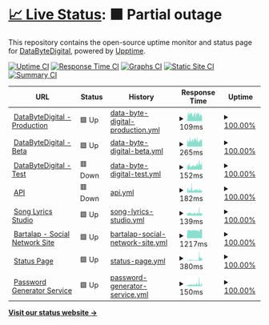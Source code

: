 # [📈 Live Status](https://status1.databytedigital.com): <!--live status--> **🟧 Partial outage**

This repository contains the open-source uptime monitor and status page for [DataByteDigital](https://databytedigital.com), powered by [Upptime](https://github.com/upptime/upptime).

[![Uptime CI](https://github.com/DataByteDigital/status.databytedigital.com/workflows/Uptime%20CI/badge.svg)](https://github.com/DataByteDigital/status.databytedigital.com/actions?query=workflow%3A%22Uptime+CI%22)
[![Response Time CI](https://github.com/DataByteDigital/status.databytedigital.com/workflows/Response%20Time%20CI/badge.svg)](https://github.com/DataByteDigital/status.databytedigital.com/actions?query=workflow%3A%22Response+Time+CI%22)
[![Graphs CI](https://github.com/DataByteDigital/status.databytedigital.com/workflows/Graphs%20CI/badge.svg)](https://github.com/DataByteDigital/status.databytedigital.com/actions?query=workflow%3A%22Graphs+CI%22)
[![Static Site CI](https://github.com/DataByteDigital/status.databytedigital.com/workflows/Static%20Site%20CI/badge.svg)](https://github.com/DataByteDigital/status.databytedigital.com/actions?query=workflow%3A%22Static+Site+CI%22)
[![Summary CI](https://github.com/DataByteDigital/status.databytedigital.com/workflows/Summary%20CI/badge.svg)](https://github.com/DataByteDigital/status.databytedigital.com/actions?query=workflow%3A%22Summary+CI%22)

<!--
With [Upptime](https://upptime.js.org), you can get your own unlimited and free uptime monitor and status page, powered entirely by a GitHub repository. We use [Issues](https://github.com/DataByteDigital/status.databytedigital.com/issues) as incident reports, [Actions](https://github.com/DataByteDigital/status.databytedigital.com/actions) as uptime monitors, and [Pages](https://status1.databytedigital.com) for the status page.
-->
<!--start: status pages-->
<!-- This summary is generated by Upptime (https://github.com/upptime/upptime) -->
<!-- Do not edit this manually, your changes will be overwritten -->
<!-- prettier-ignore -->
| URL | Status | History | Response Time | Uptime |
| --- | ------ | ------- | ------------- | ------ |
| <img alt="" src="https://icons.duckduckgo.com/ip3/databytedigital.com.ico" height="13"> [DataByteDigital - Production](https://databytedigital.com) | 🟩 Up | [data-byte-digital-production.yml](https://github.com/DataByteDigital/status.databytedigital.com/commits/HEAD/history/data-byte-digital-production.yml) | <details><summary><img alt="Response time graph" src="./graphs/data-byte-digital-production/response-time-week.png" height="20"> 109ms</summary><br><a href="https://DataByteDigital.github.io/status.databytedigital.com/history/data-byte-digital-production"><img alt="Response time 151" src="https://img.shields.io/endpoint?url=https%3A%2F%2Fraw.githubusercontent.com%2FDataByteDigital%2Fstatus.databytedigital.com%2FHEAD%2Fapi%2Fdata-byte-digital-production%2Fresponse-time.json"></a><br><a href="https://DataByteDigital.github.io/status.databytedigital.com/history/data-byte-digital-production"><img alt="24-hour response time 95" src="https://img.shields.io/endpoint?url=https%3A%2F%2Fraw.githubusercontent.com%2FDataByteDigital%2Fstatus.databytedigital.com%2FHEAD%2Fapi%2Fdata-byte-digital-production%2Fresponse-time-day.json"></a><br><a href="https://DataByteDigital.github.io/status.databytedigital.com/history/data-byte-digital-production"><img alt="7-day response time 109" src="https://img.shields.io/endpoint?url=https%3A%2F%2Fraw.githubusercontent.com%2FDataByteDigital%2Fstatus.databytedigital.com%2FHEAD%2Fapi%2Fdata-byte-digital-production%2Fresponse-time-week.json"></a><br><a href="https://DataByteDigital.github.io/status.databytedigital.com/history/data-byte-digital-production"><img alt="30-day response time 130" src="https://img.shields.io/endpoint?url=https%3A%2F%2Fraw.githubusercontent.com%2FDataByteDigital%2Fstatus.databytedigital.com%2FHEAD%2Fapi%2Fdata-byte-digital-production%2Fresponse-time-month.json"></a><br><a href="https://DataByteDigital.github.io/status.databytedigital.com/history/data-byte-digital-production"><img alt="1-year response time 151" src="https://img.shields.io/endpoint?url=https%3A%2F%2Fraw.githubusercontent.com%2FDataByteDigital%2Fstatus.databytedigital.com%2FHEAD%2Fapi%2Fdata-byte-digital-production%2Fresponse-time-year.json"></a></details> | <details><summary><a href="https://DataByteDigital.github.io/status.databytedigital.com/history/data-byte-digital-production">100.00%</a></summary><a href="https://DataByteDigital.github.io/status.databytedigital.com/history/data-byte-digital-production"><img alt="All-time uptime 100.00%" src="https://img.shields.io/endpoint?url=https%3A%2F%2Fraw.githubusercontent.com%2FDataByteDigital%2Fstatus.databytedigital.com%2FHEAD%2Fapi%2Fdata-byte-digital-production%2Fuptime.json"></a><br><a href="https://DataByteDigital.github.io/status.databytedigital.com/history/data-byte-digital-production"><img alt="24-hour uptime 100.00%" src="https://img.shields.io/endpoint?url=https%3A%2F%2Fraw.githubusercontent.com%2FDataByteDigital%2Fstatus.databytedigital.com%2FHEAD%2Fapi%2Fdata-byte-digital-production%2Fuptime-day.json"></a><br><a href="https://DataByteDigital.github.io/status.databytedigital.com/history/data-byte-digital-production"><img alt="7-day uptime 100.00%" src="https://img.shields.io/endpoint?url=https%3A%2F%2Fraw.githubusercontent.com%2FDataByteDigital%2Fstatus.databytedigital.com%2FHEAD%2Fapi%2Fdata-byte-digital-production%2Fuptime-week.json"></a><br><a href="https://DataByteDigital.github.io/status.databytedigital.com/history/data-byte-digital-production"><img alt="30-day uptime 100.00%" src="https://img.shields.io/endpoint?url=https%3A%2F%2Fraw.githubusercontent.com%2FDataByteDigital%2Fstatus.databytedigital.com%2FHEAD%2Fapi%2Fdata-byte-digital-production%2Fuptime-month.json"></a><br><a href="https://DataByteDigital.github.io/status.databytedigital.com/history/data-byte-digital-production"><img alt="1-year uptime 100.00%" src="https://img.shields.io/endpoint?url=https%3A%2F%2Fraw.githubusercontent.com%2FDataByteDigital%2Fstatus.databytedigital.com%2FHEAD%2Fapi%2Fdata-byte-digital-production%2Fuptime-year.json"></a></details>
| <img alt="" src="https://databytedigital.com/logo.png" height="13"> [DataByteDigital - Beta](https://beta.databytedigital.com) | 🟩 Up | [data-byte-digital-beta.yml](https://github.com/DataByteDigital/status.databytedigital.com/commits/HEAD/history/data-byte-digital-beta.yml) | <details><summary><img alt="Response time graph" src="./graphs/data-byte-digital-beta/response-time-week.png" height="20"> 265ms</summary><br><a href="https://DataByteDigital.github.io/status.databytedigital.com/history/data-byte-digital-beta"><img alt="Response time 258" src="https://img.shields.io/endpoint?url=https%3A%2F%2Fraw.githubusercontent.com%2FDataByteDigital%2Fstatus.databytedigital.com%2FHEAD%2Fapi%2Fdata-byte-digital-beta%2Fresponse-time.json"></a><br><a href="https://DataByteDigital.github.io/status.databytedigital.com/history/data-byte-digital-beta"><img alt="24-hour response time 299" src="https://img.shields.io/endpoint?url=https%3A%2F%2Fraw.githubusercontent.com%2FDataByteDigital%2Fstatus.databytedigital.com%2FHEAD%2Fapi%2Fdata-byte-digital-beta%2Fresponse-time-day.json"></a><br><a href="https://DataByteDigital.github.io/status.databytedigital.com/history/data-byte-digital-beta"><img alt="7-day response time 265" src="https://img.shields.io/endpoint?url=https%3A%2F%2Fraw.githubusercontent.com%2FDataByteDigital%2Fstatus.databytedigital.com%2FHEAD%2Fapi%2Fdata-byte-digital-beta%2Fresponse-time-week.json"></a><br><a href="https://DataByteDigital.github.io/status.databytedigital.com/history/data-byte-digital-beta"><img alt="30-day response time 246" src="https://img.shields.io/endpoint?url=https%3A%2F%2Fraw.githubusercontent.com%2FDataByteDigital%2Fstatus.databytedigital.com%2FHEAD%2Fapi%2Fdata-byte-digital-beta%2Fresponse-time-month.json"></a><br><a href="https://DataByteDigital.github.io/status.databytedigital.com/history/data-byte-digital-beta"><img alt="1-year response time 258" src="https://img.shields.io/endpoint?url=https%3A%2F%2Fraw.githubusercontent.com%2FDataByteDigital%2Fstatus.databytedigital.com%2FHEAD%2Fapi%2Fdata-byte-digital-beta%2Fresponse-time-year.json"></a></details> | <details><summary><a href="https://DataByteDigital.github.io/status.databytedigital.com/history/data-byte-digital-beta">100.00%</a></summary><a href="https://DataByteDigital.github.io/status.databytedigital.com/history/data-byte-digital-beta"><img alt="All-time uptime 100.00%" src="https://img.shields.io/endpoint?url=https%3A%2F%2Fraw.githubusercontent.com%2FDataByteDigital%2Fstatus.databytedigital.com%2FHEAD%2Fapi%2Fdata-byte-digital-beta%2Fuptime.json"></a><br><a href="https://DataByteDigital.github.io/status.databytedigital.com/history/data-byte-digital-beta"><img alt="24-hour uptime 100.00%" src="https://img.shields.io/endpoint?url=https%3A%2F%2Fraw.githubusercontent.com%2FDataByteDigital%2Fstatus.databytedigital.com%2FHEAD%2Fapi%2Fdata-byte-digital-beta%2Fuptime-day.json"></a><br><a href="https://DataByteDigital.github.io/status.databytedigital.com/history/data-byte-digital-beta"><img alt="7-day uptime 100.00%" src="https://img.shields.io/endpoint?url=https%3A%2F%2Fraw.githubusercontent.com%2FDataByteDigital%2Fstatus.databytedigital.com%2FHEAD%2Fapi%2Fdata-byte-digital-beta%2Fuptime-week.json"></a><br><a href="https://DataByteDigital.github.io/status.databytedigital.com/history/data-byte-digital-beta"><img alt="30-day uptime 100.00%" src="https://img.shields.io/endpoint?url=https%3A%2F%2Fraw.githubusercontent.com%2FDataByteDigital%2Fstatus.databytedigital.com%2FHEAD%2Fapi%2Fdata-byte-digital-beta%2Fuptime-month.json"></a><br><a href="https://DataByteDigital.github.io/status.databytedigital.com/history/data-byte-digital-beta"><img alt="1-year uptime 100.00%" src="https://img.shields.io/endpoint?url=https%3A%2F%2Fraw.githubusercontent.com%2FDataByteDigital%2Fstatus.databytedigital.com%2FHEAD%2Fapi%2Fdata-byte-digital-beta%2Fuptime-year.json"></a></details>
| <img alt="" src="https://databytedigital.com/logo.png" height="13"> [DataByteDigital - Test](https://test.databytedigital.com) | 🟥 Down | [data-byte-digital-test.yml](https://github.com/DataByteDigital/status.databytedigital.com/commits/HEAD/history/data-byte-digital-test.yml) | <details><summary><img alt="Response time graph" src="./graphs/data-byte-digital-test/response-time-week.png" height="20"> 152ms</summary><br><a href="https://DataByteDigital.github.io/status.databytedigital.com/history/data-byte-digital-test"><img alt="Response time 144" src="https://img.shields.io/endpoint?url=https%3A%2F%2Fraw.githubusercontent.com%2FDataByteDigital%2Fstatus.databytedigital.com%2FHEAD%2Fapi%2Fdata-byte-digital-test%2Fresponse-time.json"></a><br><a href="https://DataByteDigital.github.io/status.databytedigital.com/history/data-byte-digital-test"><img alt="24-hour response time 191" src="https://img.shields.io/endpoint?url=https%3A%2F%2Fraw.githubusercontent.com%2FDataByteDigital%2Fstatus.databytedigital.com%2FHEAD%2Fapi%2Fdata-byte-digital-test%2Fresponse-time-day.json"></a><br><a href="https://DataByteDigital.github.io/status.databytedigital.com/history/data-byte-digital-test"><img alt="7-day response time 152" src="https://img.shields.io/endpoint?url=https%3A%2F%2Fraw.githubusercontent.com%2FDataByteDigital%2Fstatus.databytedigital.com%2FHEAD%2Fapi%2Fdata-byte-digital-test%2Fresponse-time-week.json"></a><br><a href="https://DataByteDigital.github.io/status.databytedigital.com/history/data-byte-digital-test"><img alt="30-day response time 137" src="https://img.shields.io/endpoint?url=https%3A%2F%2Fraw.githubusercontent.com%2FDataByteDigital%2Fstatus.databytedigital.com%2FHEAD%2Fapi%2Fdata-byte-digital-test%2Fresponse-time-month.json"></a><br><a href="https://DataByteDigital.github.io/status.databytedigital.com/history/data-byte-digital-test"><img alt="1-year response time 144" src="https://img.shields.io/endpoint?url=https%3A%2F%2Fraw.githubusercontent.com%2FDataByteDigital%2Fstatus.databytedigital.com%2FHEAD%2Fapi%2Fdata-byte-digital-test%2Fresponse-time-year.json"></a></details> | <details><summary><a href="https://DataByteDigital.github.io/status.databytedigital.com/history/data-byte-digital-test">100.00%</a></summary><a href="https://DataByteDigital.github.io/status.databytedigital.com/history/data-byte-digital-test"><img alt="All-time uptime 100.00%" src="https://img.shields.io/endpoint?url=https%3A%2F%2Fraw.githubusercontent.com%2FDataByteDigital%2Fstatus.databytedigital.com%2FHEAD%2Fapi%2Fdata-byte-digital-test%2Fuptime.json"></a><br><a href="https://DataByteDigital.github.io/status.databytedigital.com/history/data-byte-digital-test"><img alt="24-hour uptime 99.98%" src="https://img.shields.io/endpoint?url=https%3A%2F%2Fraw.githubusercontent.com%2FDataByteDigital%2Fstatus.databytedigital.com%2FHEAD%2Fapi%2Fdata-byte-digital-test%2Fuptime-day.json"></a><br><a href="https://DataByteDigital.github.io/status.databytedigital.com/history/data-byte-digital-test"><img alt="7-day uptime 100.00%" src="https://img.shields.io/endpoint?url=https%3A%2F%2Fraw.githubusercontent.com%2FDataByteDigital%2Fstatus.databytedigital.com%2FHEAD%2Fapi%2Fdata-byte-digital-test%2Fuptime-week.json"></a><br><a href="https://DataByteDigital.github.io/status.databytedigital.com/history/data-byte-digital-test"><img alt="30-day uptime 100.00%" src="https://img.shields.io/endpoint?url=https%3A%2F%2Fraw.githubusercontent.com%2FDataByteDigital%2Fstatus.databytedigital.com%2FHEAD%2Fapi%2Fdata-byte-digital-test%2Fuptime-month.json"></a><br><a href="https://DataByteDigital.github.io/status.databytedigital.com/history/data-byte-digital-test"><img alt="1-year uptime 100.00%" src="https://img.shields.io/endpoint?url=https%3A%2F%2Fraw.githubusercontent.com%2FDataByteDigital%2Fstatus.databytedigital.com%2FHEAD%2Fapi%2Fdata-byte-digital-test%2Fuptime-year.json"></a></details>
| <img alt="" src="https://api.databytedigital.com/images/api.png" height="13"> [API](https://api.databytedigital.com) | 🟥 Down | [api.yml](https://github.com/DataByteDigital/status.databytedigital.com/commits/HEAD/history/api.yml) | <details><summary><img alt="Response time graph" src="./graphs/api/response-time-week.png" height="20"> 182ms</summary><br><a href="https://DataByteDigital.github.io/status.databytedigital.com/history/api"><img alt="Response time 179" src="https://img.shields.io/endpoint?url=https%3A%2F%2Fraw.githubusercontent.com%2FDataByteDigital%2Fstatus.databytedigital.com%2FHEAD%2Fapi%2Fapi%2Fresponse-time.json"></a><br><a href="https://DataByteDigital.github.io/status.databytedigital.com/history/api"><img alt="24-hour response time 430" src="https://img.shields.io/endpoint?url=https%3A%2F%2Fraw.githubusercontent.com%2FDataByteDigital%2Fstatus.databytedigital.com%2FHEAD%2Fapi%2Fapi%2Fresponse-time-day.json"></a><br><a href="https://DataByteDigital.github.io/status.databytedigital.com/history/api"><img alt="7-day response time 182" src="https://img.shields.io/endpoint?url=https%3A%2F%2Fraw.githubusercontent.com%2FDataByteDigital%2Fstatus.databytedigital.com%2FHEAD%2Fapi%2Fapi%2Fresponse-time-week.json"></a><br><a href="https://DataByteDigital.github.io/status.databytedigital.com/history/api"><img alt="30-day response time 174" src="https://img.shields.io/endpoint?url=https%3A%2F%2Fraw.githubusercontent.com%2FDataByteDigital%2Fstatus.databytedigital.com%2FHEAD%2Fapi%2Fapi%2Fresponse-time-month.json"></a><br><a href="https://DataByteDigital.github.io/status.databytedigital.com/history/api"><img alt="1-year response time 179" src="https://img.shields.io/endpoint?url=https%3A%2F%2Fraw.githubusercontent.com%2FDataByteDigital%2Fstatus.databytedigital.com%2FHEAD%2Fapi%2Fapi%2Fresponse-time-year.json"></a></details> | <details><summary><a href="https://DataByteDigital.github.io/status.databytedigital.com/history/api">100.00%</a></summary><a href="https://DataByteDigital.github.io/status.databytedigital.com/history/api"><img alt="All-time uptime 100.00%" src="https://img.shields.io/endpoint?url=https%3A%2F%2Fraw.githubusercontent.com%2FDataByteDigital%2Fstatus.databytedigital.com%2FHEAD%2Fapi%2Fapi%2Fuptime.json"></a><br><a href="https://DataByteDigital.github.io/status.databytedigital.com/history/api"><img alt="24-hour uptime 99.98%" src="https://img.shields.io/endpoint?url=https%3A%2F%2Fraw.githubusercontent.com%2FDataByteDigital%2Fstatus.databytedigital.com%2FHEAD%2Fapi%2Fapi%2Fuptime-day.json"></a><br><a href="https://DataByteDigital.github.io/status.databytedigital.com/history/api"><img alt="7-day uptime 100.00%" src="https://img.shields.io/endpoint?url=https%3A%2F%2Fraw.githubusercontent.com%2FDataByteDigital%2Fstatus.databytedigital.com%2FHEAD%2Fapi%2Fapi%2Fuptime-week.json"></a><br><a href="https://DataByteDigital.github.io/status.databytedigital.com/history/api"><img alt="30-day uptime 100.00%" src="https://img.shields.io/endpoint?url=https%3A%2F%2Fraw.githubusercontent.com%2FDataByteDigital%2Fstatus.databytedigital.com%2FHEAD%2Fapi%2Fapi%2Fuptime-month.json"></a><br><a href="https://DataByteDigital.github.io/status.databytedigital.com/history/api"><img alt="1-year uptime 100.00%" src="https://img.shields.io/endpoint?url=https%3A%2F%2Fraw.githubusercontent.com%2FDataByteDigital%2Fstatus.databytedigital.com%2FHEAD%2Fapi%2Fapi%2Fuptime-year.json"></a></details>
| <img alt="" src="https://icons.duckduckgo.com/ip3/songlyrics.databytedigital.com.ico" height="13"> [Song Lyrics Studio](https://songlyrics.databytedigital.com) | 🟩 Up | [song-lyrics-studio.yml](https://github.com/DataByteDigital/status.databytedigital.com/commits/HEAD/history/song-lyrics-studio.yml) | <details><summary><img alt="Response time graph" src="./graphs/song-lyrics-studio/response-time-week.png" height="20"> 139ms</summary><br><a href="https://DataByteDigital.github.io/status.databytedigital.com/history/song-lyrics-studio"><img alt="Response time 179" src="https://img.shields.io/endpoint?url=https%3A%2F%2Fraw.githubusercontent.com%2FDataByteDigital%2Fstatus.databytedigital.com%2FHEAD%2Fapi%2Fsong-lyrics-studio%2Fresponse-time.json"></a><br><a href="https://DataByteDigital.github.io/status.databytedigital.com/history/song-lyrics-studio"><img alt="24-hour response time 120" src="https://img.shields.io/endpoint?url=https%3A%2F%2Fraw.githubusercontent.com%2FDataByteDigital%2Fstatus.databytedigital.com%2FHEAD%2Fapi%2Fsong-lyrics-studio%2Fresponse-time-day.json"></a><br><a href="https://DataByteDigital.github.io/status.databytedigital.com/history/song-lyrics-studio"><img alt="7-day response time 139" src="https://img.shields.io/endpoint?url=https%3A%2F%2Fraw.githubusercontent.com%2FDataByteDigital%2Fstatus.databytedigital.com%2FHEAD%2Fapi%2Fsong-lyrics-studio%2Fresponse-time-week.json"></a><br><a href="https://DataByteDigital.github.io/status.databytedigital.com/history/song-lyrics-studio"><img alt="30-day response time 143" src="https://img.shields.io/endpoint?url=https%3A%2F%2Fraw.githubusercontent.com%2FDataByteDigital%2Fstatus.databytedigital.com%2FHEAD%2Fapi%2Fsong-lyrics-studio%2Fresponse-time-month.json"></a><br><a href="https://DataByteDigital.github.io/status.databytedigital.com/history/song-lyrics-studio"><img alt="1-year response time 179" src="https://img.shields.io/endpoint?url=https%3A%2F%2Fraw.githubusercontent.com%2FDataByteDigital%2Fstatus.databytedigital.com%2FHEAD%2Fapi%2Fsong-lyrics-studio%2Fresponse-time-year.json"></a></details> | <details><summary><a href="https://DataByteDigital.github.io/status.databytedigital.com/history/song-lyrics-studio">100.00%</a></summary><a href="https://DataByteDigital.github.io/status.databytedigital.com/history/song-lyrics-studio"><img alt="All-time uptime 100.00%" src="https://img.shields.io/endpoint?url=https%3A%2F%2Fraw.githubusercontent.com%2FDataByteDigital%2Fstatus.databytedigital.com%2FHEAD%2Fapi%2Fsong-lyrics-studio%2Fuptime.json"></a><br><a href="https://DataByteDigital.github.io/status.databytedigital.com/history/song-lyrics-studio"><img alt="24-hour uptime 100.00%" src="https://img.shields.io/endpoint?url=https%3A%2F%2Fraw.githubusercontent.com%2FDataByteDigital%2Fstatus.databytedigital.com%2FHEAD%2Fapi%2Fsong-lyrics-studio%2Fuptime-day.json"></a><br><a href="https://DataByteDigital.github.io/status.databytedigital.com/history/song-lyrics-studio"><img alt="7-day uptime 100.00%" src="https://img.shields.io/endpoint?url=https%3A%2F%2Fraw.githubusercontent.com%2FDataByteDigital%2Fstatus.databytedigital.com%2FHEAD%2Fapi%2Fsong-lyrics-studio%2Fuptime-week.json"></a><br><a href="https://DataByteDigital.github.io/status.databytedigital.com/history/song-lyrics-studio"><img alt="30-day uptime 100.00%" src="https://img.shields.io/endpoint?url=https%3A%2F%2Fraw.githubusercontent.com%2FDataByteDigital%2Fstatus.databytedigital.com%2FHEAD%2Fapi%2Fsong-lyrics-studio%2Fuptime-month.json"></a><br><a href="https://DataByteDigital.github.io/status.databytedigital.com/history/song-lyrics-studio"><img alt="1-year uptime 100.00%" src="https://img.shields.io/endpoint?url=https%3A%2F%2Fraw.githubusercontent.com%2FDataByteDigital%2Fstatus.databytedigital.com%2FHEAD%2Fapi%2Fsong-lyrics-studio%2Fuptime-year.json"></a></details>
| <img alt="" src="https://icons.duckduckgo.com/ip3/bartalap.databytedigital.com.ico" height="13"> [Bartalap - Social Network Site](https://bartalap.databytedigital.com) | 🟩 Up | [bartalap-social-network-site.yml](https://github.com/DataByteDigital/status.databytedigital.com/commits/HEAD/history/bartalap-social-network-site.yml) | <details><summary><img alt="Response time graph" src="./graphs/bartalap-social-network-site/response-time-week.png" height="20"> 1217ms</summary><br><a href="https://DataByteDigital.github.io/status.databytedigital.com/history/bartalap-social-network-site"><img alt="Response time 1186" src="https://img.shields.io/endpoint?url=https%3A%2F%2Fraw.githubusercontent.com%2FDataByteDigital%2Fstatus.databytedigital.com%2FHEAD%2Fapi%2Fbartalap-social-network-site%2Fresponse-time.json"></a><br><a href="https://DataByteDigital.github.io/status.databytedigital.com/history/bartalap-social-network-site"><img alt="24-hour response time 1328" src="https://img.shields.io/endpoint?url=https%3A%2F%2Fraw.githubusercontent.com%2FDataByteDigital%2Fstatus.databytedigital.com%2FHEAD%2Fapi%2Fbartalap-social-network-site%2Fresponse-time-day.json"></a><br><a href="https://DataByteDigital.github.io/status.databytedigital.com/history/bartalap-social-network-site"><img alt="7-day response time 1217" src="https://img.shields.io/endpoint?url=https%3A%2F%2Fraw.githubusercontent.com%2FDataByteDigital%2Fstatus.databytedigital.com%2FHEAD%2Fapi%2Fbartalap-social-network-site%2Fresponse-time-week.json"></a><br><a href="https://DataByteDigital.github.io/status.databytedigital.com/history/bartalap-social-network-site"><img alt="30-day response time 1186" src="https://img.shields.io/endpoint?url=https%3A%2F%2Fraw.githubusercontent.com%2FDataByteDigital%2Fstatus.databytedigital.com%2FHEAD%2Fapi%2Fbartalap-social-network-site%2Fresponse-time-month.json"></a><br><a href="https://DataByteDigital.github.io/status.databytedigital.com/history/bartalap-social-network-site"><img alt="1-year response time 1186" src="https://img.shields.io/endpoint?url=https%3A%2F%2Fraw.githubusercontent.com%2FDataByteDigital%2Fstatus.databytedigital.com%2FHEAD%2Fapi%2Fbartalap-social-network-site%2Fresponse-time-year.json"></a></details> | <details><summary><a href="https://DataByteDigital.github.io/status.databytedigital.com/history/bartalap-social-network-site">100.00%</a></summary><a href="https://DataByteDigital.github.io/status.databytedigital.com/history/bartalap-social-network-site"><img alt="All-time uptime 100.00%" src="https://img.shields.io/endpoint?url=https%3A%2F%2Fraw.githubusercontent.com%2FDataByteDigital%2Fstatus.databytedigital.com%2FHEAD%2Fapi%2Fbartalap-social-network-site%2Fuptime.json"></a><br><a href="https://DataByteDigital.github.io/status.databytedigital.com/history/bartalap-social-network-site"><img alt="24-hour uptime 100.00%" src="https://img.shields.io/endpoint?url=https%3A%2F%2Fraw.githubusercontent.com%2FDataByteDigital%2Fstatus.databytedigital.com%2FHEAD%2Fapi%2Fbartalap-social-network-site%2Fuptime-day.json"></a><br><a href="https://DataByteDigital.github.io/status.databytedigital.com/history/bartalap-social-network-site"><img alt="7-day uptime 100.00%" src="https://img.shields.io/endpoint?url=https%3A%2F%2Fraw.githubusercontent.com%2FDataByteDigital%2Fstatus.databytedigital.com%2FHEAD%2Fapi%2Fbartalap-social-network-site%2Fuptime-week.json"></a><br><a href="https://DataByteDigital.github.io/status.databytedigital.com/history/bartalap-social-network-site"><img alt="30-day uptime 100.00%" src="https://img.shields.io/endpoint?url=https%3A%2F%2Fraw.githubusercontent.com%2FDataByteDigital%2Fstatus.databytedigital.com%2FHEAD%2Fapi%2Fbartalap-social-network-site%2Fuptime-month.json"></a><br><a href="https://DataByteDigital.github.io/status.databytedigital.com/history/bartalap-social-network-site"><img alt="1-year uptime 100.00%" src="https://img.shields.io/endpoint?url=https%3A%2F%2Fraw.githubusercontent.com%2FDataByteDigital%2Fstatus.databytedigital.com%2FHEAD%2Fapi%2Fbartalap-social-network-site%2Fuptime-year.json"></a></details>
| <img alt="" src="https://databytedigital.com/logo.png" height="13"> [Status Page](https://status.databytedigital.com) | 🟩 Up | [status-page.yml](https://github.com/DataByteDigital/status.databytedigital.com/commits/HEAD/history/status-page.yml) | <details><summary><img alt="Response time graph" src="./graphs/status-page/response-time-week.png" height="20"> 380ms</summary><br><a href="https://DataByteDigital.github.io/status.databytedigital.com/history/status-page"><img alt="Response time 180" src="https://img.shields.io/endpoint?url=https%3A%2F%2Fraw.githubusercontent.com%2FDataByteDigital%2Fstatus.databytedigital.com%2FHEAD%2Fapi%2Fstatus-page%2Fresponse-time.json"></a><br><a href="https://DataByteDigital.github.io/status.databytedigital.com/history/status-page"><img alt="24-hour response time 854" src="https://img.shields.io/endpoint?url=https%3A%2F%2Fraw.githubusercontent.com%2FDataByteDigital%2Fstatus.databytedigital.com%2FHEAD%2Fapi%2Fstatus-page%2Fresponse-time-day.json"></a><br><a href="https://DataByteDigital.github.io/status.databytedigital.com/history/status-page"><img alt="7-day response time 380" src="https://img.shields.io/endpoint?url=https%3A%2F%2Fraw.githubusercontent.com%2FDataByteDigital%2Fstatus.databytedigital.com%2FHEAD%2Fapi%2Fstatus-page%2Fresponse-time-week.json"></a><br><a href="https://DataByteDigital.github.io/status.databytedigital.com/history/status-page"><img alt="30-day response time 198" src="https://img.shields.io/endpoint?url=https%3A%2F%2Fraw.githubusercontent.com%2FDataByteDigital%2Fstatus.databytedigital.com%2FHEAD%2Fapi%2Fstatus-page%2Fresponse-time-month.json"></a><br><a href="https://DataByteDigital.github.io/status.databytedigital.com/history/status-page"><img alt="1-year response time 180" src="https://img.shields.io/endpoint?url=https%3A%2F%2Fraw.githubusercontent.com%2FDataByteDigital%2Fstatus.databytedigital.com%2FHEAD%2Fapi%2Fstatus-page%2Fresponse-time-year.json"></a></details> | <details><summary><a href="https://DataByteDigital.github.io/status.databytedigital.com/history/status-page">100.00%</a></summary><a href="https://DataByteDigital.github.io/status.databytedigital.com/history/status-page"><img alt="All-time uptime 100.00%" src="https://img.shields.io/endpoint?url=https%3A%2F%2Fraw.githubusercontent.com%2FDataByteDigital%2Fstatus.databytedigital.com%2FHEAD%2Fapi%2Fstatus-page%2Fuptime.json"></a><br><a href="https://DataByteDigital.github.io/status.databytedigital.com/history/status-page"><img alt="24-hour uptime 100.00%" src="https://img.shields.io/endpoint?url=https%3A%2F%2Fraw.githubusercontent.com%2FDataByteDigital%2Fstatus.databytedigital.com%2FHEAD%2Fapi%2Fstatus-page%2Fuptime-day.json"></a><br><a href="https://DataByteDigital.github.io/status.databytedigital.com/history/status-page"><img alt="7-day uptime 100.00%" src="https://img.shields.io/endpoint?url=https%3A%2F%2Fraw.githubusercontent.com%2FDataByteDigital%2Fstatus.databytedigital.com%2FHEAD%2Fapi%2Fstatus-page%2Fuptime-week.json"></a><br><a href="https://DataByteDigital.github.io/status.databytedigital.com/history/status-page"><img alt="30-day uptime 100.00%" src="https://img.shields.io/endpoint?url=https%3A%2F%2Fraw.githubusercontent.com%2FDataByteDigital%2Fstatus.databytedigital.com%2FHEAD%2Fapi%2Fstatus-page%2Fuptime-month.json"></a><br><a href="https://DataByteDigital.github.io/status.databytedigital.com/history/status-page"><img alt="1-year uptime 100.00%" src="https://img.shields.io/endpoint?url=https%3A%2F%2Fraw.githubusercontent.com%2FDataByteDigital%2Fstatus.databytedigital.com%2FHEAD%2Fapi%2Fstatus-page%2Fuptime-year.json"></a></details>
| <img alt="" src="https://icons.duckduckgo.com/ip3/passwordgenerator.databytedigital.com.ico" height="13"> [Password Generator Service](https://passwordgenerator.databytedigital.com) | 🟩 Up | [password-generator-service.yml](https://github.com/DataByteDigital/status.databytedigital.com/commits/HEAD/history/password-generator-service.yml) | <details><summary><img alt="Response time graph" src="./graphs/password-generator-service/response-time-week.png" height="20"> 150ms</summary><br><a href="https://DataByteDigital.github.io/status.databytedigital.com/history/password-generator-service"><img alt="Response time 203" src="https://img.shields.io/endpoint?url=https%3A%2F%2Fraw.githubusercontent.com%2FDataByteDigital%2Fstatus.databytedigital.com%2FHEAD%2Fapi%2Fpassword-generator-service%2Fresponse-time.json"></a><br><a href="https://DataByteDigital.github.io/status.databytedigital.com/history/password-generator-service"><img alt="24-hour response time 123" src="https://img.shields.io/endpoint?url=https%3A%2F%2Fraw.githubusercontent.com%2FDataByteDigital%2Fstatus.databytedigital.com%2FHEAD%2Fapi%2Fpassword-generator-service%2Fresponse-time-day.json"></a><br><a href="https://DataByteDigital.github.io/status.databytedigital.com/history/password-generator-service"><img alt="7-day response time 150" src="https://img.shields.io/endpoint?url=https%3A%2F%2Fraw.githubusercontent.com%2FDataByteDigital%2Fstatus.databytedigital.com%2FHEAD%2Fapi%2Fpassword-generator-service%2Fresponse-time-week.json"></a><br><a href="https://DataByteDigital.github.io/status.databytedigital.com/history/password-generator-service"><img alt="30-day response time 152" src="https://img.shields.io/endpoint?url=https%3A%2F%2Fraw.githubusercontent.com%2FDataByteDigital%2Fstatus.databytedigital.com%2FHEAD%2Fapi%2Fpassword-generator-service%2Fresponse-time-month.json"></a><br><a href="https://DataByteDigital.github.io/status.databytedigital.com/history/password-generator-service"><img alt="1-year response time 203" src="https://img.shields.io/endpoint?url=https%3A%2F%2Fraw.githubusercontent.com%2FDataByteDigital%2Fstatus.databytedigital.com%2FHEAD%2Fapi%2Fpassword-generator-service%2Fresponse-time-year.json"></a></details> | <details><summary><a href="https://DataByteDigital.github.io/status.databytedigital.com/history/password-generator-service">100.00%</a></summary><a href="https://DataByteDigital.github.io/status.databytedigital.com/history/password-generator-service"><img alt="All-time uptime 100.00%" src="https://img.shields.io/endpoint?url=https%3A%2F%2Fraw.githubusercontent.com%2FDataByteDigital%2Fstatus.databytedigital.com%2FHEAD%2Fapi%2Fpassword-generator-service%2Fuptime.json"></a><br><a href="https://DataByteDigital.github.io/status.databytedigital.com/history/password-generator-service"><img alt="24-hour uptime 100.00%" src="https://img.shields.io/endpoint?url=https%3A%2F%2Fraw.githubusercontent.com%2FDataByteDigital%2Fstatus.databytedigital.com%2FHEAD%2Fapi%2Fpassword-generator-service%2Fuptime-day.json"></a><br><a href="https://DataByteDigital.github.io/status.databytedigital.com/history/password-generator-service"><img alt="7-day uptime 100.00%" src="https://img.shields.io/endpoint?url=https%3A%2F%2Fraw.githubusercontent.com%2FDataByteDigital%2Fstatus.databytedigital.com%2FHEAD%2Fapi%2Fpassword-generator-service%2Fuptime-week.json"></a><br><a href="https://DataByteDigital.github.io/status.databytedigital.com/history/password-generator-service"><img alt="30-day uptime 100.00%" src="https://img.shields.io/endpoint?url=https%3A%2F%2Fraw.githubusercontent.com%2FDataByteDigital%2Fstatus.databytedigital.com%2FHEAD%2Fapi%2Fpassword-generator-service%2Fuptime-month.json"></a><br><a href="https://DataByteDigital.github.io/status.databytedigital.com/history/password-generator-service"><img alt="1-year uptime 100.00%" src="https://img.shields.io/endpoint?url=https%3A%2F%2Fraw.githubusercontent.com%2FDataByteDigital%2Fstatus.databytedigital.com%2FHEAD%2Fapi%2Fpassword-generator-service%2Fuptime-year.json"></a></details>

<!--end: status pages-->

[**Visit our status website →**](https://status.databytedigital.com)

<!--
## 📄 License

- Powered by: [Upptime](https://github.com/upptime/upptime)
- Code: [MIT](./LICENSE) © [DataByteDigital](https://databytedigital.com)
- Data in the `./history` directory: [Open Database License](https://opendatacommons.org/licenses/odbl/1-0/)
-->
